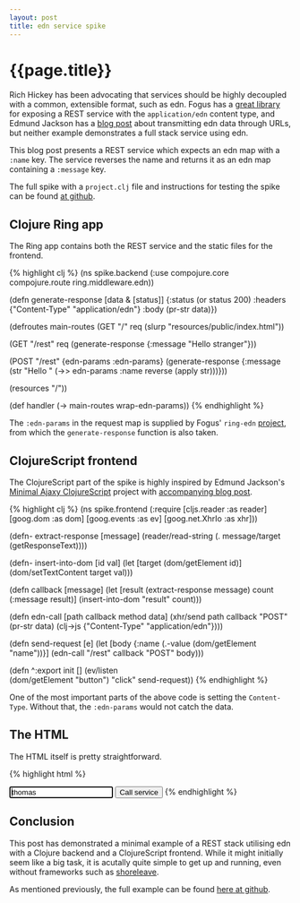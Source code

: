 ```yaml
---
layout: post
title: edn service spike
---
```


# {{page.title}}

Rich Hickey has been advocating that services should be highly decoupled with a common, extensible format, such as edn. Fogus has a [great library](https://github.com/fogus/ring-edn) for exposing a REST service with the `application/edn` content type, and Edmund Jackson has a [blog post](http://boss-level.com/?p=119) about transmitting edn data through URLs, but neither example demonstrates a full stack service using edn.

This blog post presents a REST service which expects an edn map with a `:name` key. The service reverses the name and returns it as an edn map containing a `:message` key.

The full spike with a `project.clj` file and instructions for testing the spike can be found [at github](https://github.com/tgk/edn-spike).

## Clojure Ring app

The Ring app contains both the REST service and the static files for the frontend.

{% highlight clj %}
(ns spike.backend
  (:use compojure.core
        compojure.route
        ring.middleware.edn))

(defn generate-response [data & [status]]
  {:status (or status 200)
   :headers {"Content-Type" "application/edn"}
   :body (pr-str data)})

(defroutes main-routes
  (GET "/" req (slurp "resources/public/index.html"))
  
  (GET "/rest" req
       (generate-response {:message "Hello stranger"}))

  (POST "/rest" {edn-params :edn-params}
        (generate-response
         {:message (str "Hello " (->> edn-params :name reverse (apply str)))}))

  (resources "/"))

(def handler
  (-> main-routes
      wrap-edn-params))
{% endhighlight %}

The `:edn-params` in the request map is supplied by Fogus' `ring-edn` [project](https://github.com/fogus/ring-edn), from which the `generate-response` function is also taken.

## ClojureScript frontend

The ClojureScript part of the spike is highly inspired by Edmund Jackson's [Minimal Ajaxy ClojureScript](https://github.com/ejackson/Minimal-Ajaxy-Closurescript) project with [accompanying blog post](http://boss-level.com/?p=119).

{% highlight clj %}
(ns spike.frontend
  (:require
   [cljs.reader :as reader]
   [goog.dom :as dom]
   [goog.events :as ev]
   [goog.net.XhrIo :as xhr]))

(defn- extract-response [message]
  (reader/read-string
   (. message/target (getResponseText))))

(defn- insert-into-dom
  [id val]
  (let [target (dom/getElement id)]
    (dom/setTextContent target val)))

(defn callback
  [message]
  (let [result (extract-response message)
        count (:message result)]
    (insert-into-dom "result" count)))

(defn edn-call
  [path callback method data]
  (xhr/send path
            callback
            "POST"
            (pr-str data)
            (clj->js {"Content-Type" "application/edn"})))

(defn send-request [e]
  (let [body {:name (.-value (dom/getElement "name"))}]
    (edn-call "/rest" callback "POST" body)))

(defn ^:export init []
  (ev/listen	
   (dom/getElement "button")
   "click"
   send-request))
{% endhighlight %}

One of the most important parts of the above code is setting the `Content-Type`. Without that, the `:edn-params` would not catch the data.

## The HTML

The HTML itself is pretty straightforward.

{% highlight html %}
<!DOCTYPE HTML PUBLIC "-//IETF//DTD HTML//EN">
<html>
<head>
<title>edn spike</title>
<link href="//netdna.bootstrapcdn.com/twitter-bootstrap/2.2.2/css/bootstrap-combined.min.css" rel="stylesheet">
</head>

<body>

<input class="input-small search-query" id="name" value="thomas" type="text" placeholder="Value to send" autofocus />
<button class="btn" id="button" type="submit">Call service</button>
<span id="result"></span>

<script src="/js/compiled.js"></script>

<script type="text/javascript">
spike.frontend.init();
</script>

</body>

</html>
{% endhighlight %}

## Conclusion

This post has demonstrated a minimal example of a REST stack utilising edn with a Clojure backend and a ClojureScript frontend. While it might initially seem like a big task, it is acutally quite simple to get up and running, even without frameworks such as [shoreleave](https://github.com/shoreleave/shoreleave-remote).

As mentioned previously, the full example can be found [here at github](https://github.com/tgk/edn-spike).